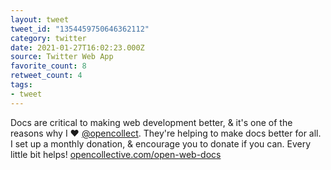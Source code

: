 ```yaml
---
layout: tweet
tweet_id: "1354459750646362112"
category: twitter
date: 2021-01-27T16:02:23.000Z
source: Twitter Web App
favorite_count: 8
retweet_count: 4
tags:
- tweet
---
```


Docs are critical to making web development better, &amp; it's one of the reasons why I ❤️ [@opencollect](https://twitter.com/@opencollect). They're helping to make docs better for all. I set up a monthly donation, &amp; encourage you to donate if you can. Every little bit helps! [opencollective.com/open-web-docs](https://opencollective.com/open-web-docs)
